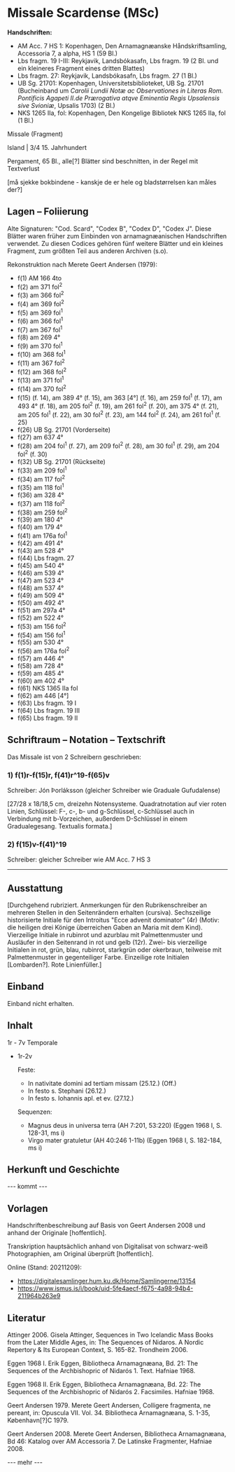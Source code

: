 # Missale Scardense (MSc)

<b>Handschriften:</b>

- AM Acc. 7 HS 1: Kopenhagen, Den Arnamagnæanske Håndskriftsamling, Accessoria 7, a alpha, HS 1 (59 Bl.)
- Lbs fragm. 19 I-III: Reykjavik, Landsbókasafn, Lbs fragm. 19 (2 Bl. und ein kleineres Fragment eines dritten Blattes)
- Lbs fragm. 27: Reykjavik, Landsbókasafn, Lbs fragm. 27 (1 Bl.)
- UB Sg. 21701: Kopenhagen, Universitetsbiblioteket, UB Sg. 21701 (Bucheinband um <i>Carolii Lundii Notæ ac Observationes in Literas Rom. Pontificis Agapeti II.de Prærogativa atqve Eminentia Regis Upsalensis sive Svioniæ</i>, Upsalis 1703) (2 Bl.)
- NKS 1265 IIa, fol: Kopenhagen, Den Kongelige Bibliotek NKS 1265 IIa, fol (1 Bl.)

    
Missale (Fragment)
    
Island | 3/4 15. Jahrhundert
    
Pergament, 65 Bl., alle[?] Blätter sind beschnitten, in der Regel mit Textverlust

[må sjekke bokbindene - kanskje de er hele og bladstørrelsen kan måles der?]

## Lagen – Foliierung

Alte Signaturen: "Cod. Scard", "Codex B", "Codex D", "Codex J".  Diese Blätter waren früher zum Einbinden von arnamagnæanischen Handschriften verwendet. Zu diesen Codices gehören fünf weitere Blätter und ein kleines Fragment, zum größten Teil aus anderen Archiven (s.o).

Rekonstruktion nach Merete Geert Andersen (1979):

- f(1) AM 166 4to
- f(2) am 371 fol<sup>2</sup>
- f(3) am 366 fol<sup>2</sup>
- f(4) am 369 fol<sup>2</sup>
- f(5) am 369 fol<sup>1</sup>
- f(6) am 366 fol<sup>1</sup>
- f(7) am 367 fol<sup>1</sup>
- f(8) am 269 4°
- f(9) am 370 fol<sup>1</sup>
- f(10) am 368 fol<sup>1</sup> 
- f(11) am 367 fol<sup>2</sup> 
- f(12) am 368 fol<sup>2</sup>
- f(13) am 371 fol<sup>1</sup>
- f(14) am 370 fol<sup>2</sup>
- f(15) (f. 14), am 389 4° (f. 15), am 363 [4°] (f. 16), am 259 fol<sup>1</sup> (f. 17), am 493 4° (f. 18), am 205 fol<sup>2</sup> (f. 19), am 261 fol<sup>2</sup> (f. 20), am 375 4° (f. 21), am 205 fol<sup>1</sup> (f. 22), am 30 fol<sup>2</sup> (f. 23), am 144 fol<sup>2</sup> (f. 24), am 261 fol<sup>1</sup> (f. 25)
- f(26) UB Sg. 21701 (Vorderseite)
- f(27) am 637 4°
- f(28) am 204 fol<sup>1</sup> (f. 27), am 209 fol<sup>2</sup> (f. 28), am 30 fol<sup>1</sup> (f. 29), am 204 fol<sup>2</sup> (f. 30)
- f(32) UB Sg. 21701 (Rückseite)
- f(33) am 209 fol<sup>1</sup>
- f(34) am 117 fol<sup>2</sup>
- f(35) am 118 fol<sup>1</sup>
- f(36) am 328 4°
- f(37) am 118 fol<sup>2</sup>
- f(38) am 259 fol<sup>2</sup>
- f(39) am 180 4°
- f(40) am 179 4°
- f(41) am 176a fol<sup>1</sup>
- f(42) am 491 4°
- f(43) am 528 4°
- f(44) Lbs fragm. 27
- f(45) am 540 4°
- f(46) am 539 4°
- f(47) am 523 4°
- f(48) am 537 4°
- f(49) am 509 4°
- f(50) am 492 4°
- f(51) am 297a 4°
- f(52) am 522 4°
- f(53) am 156 fol<sup>2</sup>
- f(54) am 156 fol<sup>1</sup>
- f(55) am 530 4°
- f(56) am 176a fol<sup>2</sup>
- f(57) am 446 4°
- f(58) am 728 4°
- f(59) am 485 4°
- f(60) am 402 4°
- f(61) NKS 1365 IIa fol
- f(62) am 446 [4°]
- f(63) Lbs fragm. 19 I
- f(64) Lbs fragm. 19 III
- f(65) Lbs fragm. 19 II

    
## Schriftraum – Notation – Textschrift

Das Missale ist von 2 Schreibern geschrieben:

### 1) f(1)r-f(15)r, f(41)r^19-f(65)v

Schreiber: Jón Þorláksson (gleicher Schreiber wie Graduale Gufudalense)

[27/28 x 18/18,5 cm, dreizehn Notensysteme. Quadratnotation auf vier roten Linien, Schlüssel: F-, c-, b- und g-Schlüssel, c-Schlüssel auch in Verbindung mit b-Vorzeichen, außerdem D-Schlüssel in einem Gradualegesang. Textualis formata.]
    
### 2) f(15)v-f(41)^19
    
Schreiber: gleicher Schreiber wie AM Acc. 7 HS 3   
    
---
    
## Ausstattung

[Durchgehend rubriziert. Anmerkungen für den Rubrikenschreiber an mehreren Stellen in den Seitenrändern erhalten (cursiva).  Sechszeilige historisierte Initiale für den Introitus "Ecce advenit dominator" (4r) (Motiv: die heiligen drei Könige überreichen Gaben an Maria mit dem Kind). Vierzeilige Initiale in rubinrot und azurblau mit Palmettenmuster und Ausläufer in den Seitenrand in rot und gelb (12r). Zwei- bis vierzeilige Initialen in rot, grün, blau, rubinrot, starkgrün oder okerbraun, teilweise mit Palmettenmuster in gegenteiliger Farbe. Einzeilige rote Initialen [Lombarden?]. Rote Linienfüller.]

## Einband

Einband nicht erhalten.

## Inhalt

1r - 7v Temporale

- 1r-2v
    
    Feste:
    
    - In nativitate domini  ad tertiam missam  (25.12.) (Off.)
    - In festo s. Stephani (26.12.)
    - In festo s. Iohannis apl. et ev. (27.12.)
    
    Sequenzen:

    - Magnus deus in universa terra (AH 7:201, 53:220) (Eggen 1968 I, S. 128-31, ms i)
    - Virgo mater gratuletur (AH 40:246 1-11b) (Eggen 1968 I, S. 182-184, ms i)



## Herkunft und Geschichte

--- kommt ---

## Vorlagen

Handschriftenbeschreibung auf Basis von Geert Andersen 2008 und anhand der Originale [hoffentlich].

Transkription hauptsächlich anhand von Digitalisat von schwarz-weiß Photographien, am Original überprüft [hoffentlich].

Online (Stand: 20211209):

- https://digitalesamlinger.hum.ku.dk/Home/Samlingerne/13154
- https://www.ismus.is/i/book/uid-5fe4aecf-f675-4a98-94b4-211964b263e9



## Literatur

Attinger 2006. Gisela Attinger, Sequences in Two Icelandic Mass Books from the Later Middle Ages, in: The Sequences of Nidaros. A Nordic Repertory & Its European Context, S. 165-82. Trondheim 2006.

Eggen 1968 I. Erik Eggen, Bibliotheca Arnamagnæana, Bd. 21: The Sequences of the Archbishopric of Nidarós 1. Text.  Hafniae 1968.

Eggen 1968 II. Erik Eggen, Bibliotheca Arnamagnæana, Bd. 22: The Sequences of the Archbishopric of Nidarós 2. Facsimiles.  Hafniae 1968.

Geert Andersen 1979. Merete Geert Andersen, Colligere fragmenta, ne pereant, in: Opuscula VII. Vol. 34. Bibliotheca Arnamagnæana, S. 1-35, København[?]C 1979.

Geert Andersen 2008. Merete Geert Andersen, Bibliotheca Arnamagnæana, Bd 46: Katalog over AM Accessoria 7. De Latinske Fragmenter, Hafniae 2008.

--- mehr ---
